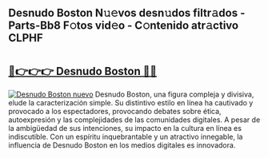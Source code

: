 ## Desnudo Boston N𝚞𝚎vos desn𝚞dos filtr𝚊dos - Parts-Bb8 F𝚘tos vid𝚎o - C𝚘ntenido atr𝚊ctivo CLPHF

# <h2><a href="http://mbduw2a.tromn.icu/?c=Desnudo+Boston">🔗👉👉👉 Desnudo Boston 🔗🔗</a></h2>

[![Desnudo Boston nuevo](https://i.imgur.com/pEAQMta.gif)](http://mbduw2a.tromn.icu/?c=Desnudo+Boston)
Desnudo Boston, una figura compleja y divisiva, elude la caracterización simple. Su distintivo estilo en línea ha cautivado y provocado a los espectadores, provocando debates sobre ética, autoexpresión y las complejidades de las comunidades digitales. A pesar de la ambigüedad de sus intenciones, su impacto en la cultura en línea es indiscutible. Con un espíritu inquebrantable y un atractivo innegable, la influencia de Desnudo Boston en los medios digitales es innovadora.
